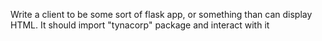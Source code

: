 Write a client to be some sort of flask app,
or something than can display HTML.
It should import "tynacorp" package and interact with it
